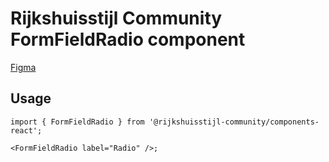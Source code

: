 <!-- @license CC0-1.0 -->

# Rijkshuisstijl Community FormFieldRadio component

[Figma](https://www.figma.com/design/txFX5MGRf4O904dtIFcGTF/NLDS---Rijkshuisstijl---Bibliotheek?node-id=1039-2941&node-type=canvas&t=LKhOoi8eF3bD0IIP-0)

## Usage

```tsx
import { FormFieldRadio } from '@rijkshuisstijl-community/components-react';

<FormFieldRadio label="Radio" />;
```
